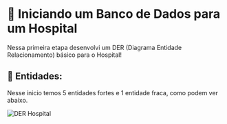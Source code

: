 # 🏥 Iniciando um Banco de Dados para um Hospital
Nessa primeira etapa desenvolvi um DER (Diagrama Entidade Relacionamento) básico para o Hospital!
## 📍 Entidades:
Nesse ínicio temos 5 entidades fortes e 1 entidade fraca, como podem ver abaixo.

![DER Hospital](https://github.com/user-attachments/assets/d8d64171-bb5c-4bcc-98e0-07bf7fdb36b0)

